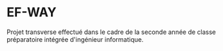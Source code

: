 # EF-WAY


Projet transverse effectué dans le cadre de la seconde année de classe préparatoire intégrée d'ingénieur informatique.
